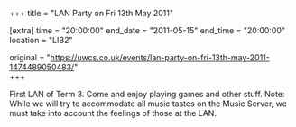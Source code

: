 +++
title = "LAN Party on Fri 13th May 2011"

[extra]
time = "20:00:00"
end_date = "2011-05-15"
end_time = "20:00:00"
location = "LIB2"

original = "https://uwcs.co.uk/events/lan-party-on-fri-13th-may-2011-1474489050483/"    
+++

First LAN of Term 3. Come and enjoy playing games and other stuff. Note: While we will try to accommodate all music tastes on the Music Server, we must take into account the feelings of those at the LAN.

